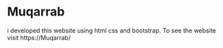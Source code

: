 # Muqarrab
i developed this website using html css and bootstrap. To see the website visit https://Muqarrab/
